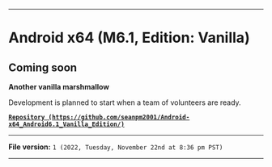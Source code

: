 
***

# Android x64 (M6.1, Edition: Vanilla)

## Coming soon

**Another vanilla marshmallow**

Development is planned to start when a team of volunteers are ready.

**[`Repository (https://github.com/seanpm2001/Android-x64_Android6.1_Vanilla_Edition/)`](https://github.com/seanpm2001/Android-x64_Android6.1_Vanilla_Edition/)**

***

**File version:** `1 (2022, Tuesday, November 22nd at 8:36 pm PST)`

***

